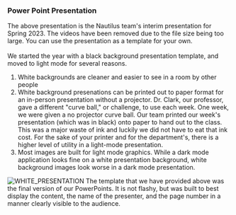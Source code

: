 ### Power Point Presentation

The above presentation is the Nautilus team's interim presentation for Spring 2023.  The videos have been removed due to the file size being too large.  You can use the presentation as a template for your own. \
\
We started the year with a black background presentation template, and moved to light mode for several reasons.
1. White backgrounds are cleaner and easier to see in a room by other people
2. White background presenations can be printed out to paper format for an in-person presentation without a projector.  Dr. Clark, our professor, gave a different "curve ball," or challenge, to use each week.  One week, we were given a no projector curve ball.  Our team printed our week's presentation (which was in black) onto paper to hand out to the class.  This was a major waste of ink and luckily we did not have to eat that ink cost.  For the sake of your printer and for the department's, there is a higher level of utility in a light-mode presentation.
3. Most images are built for light mode graphics.  While a dark mode application looks fine on a white presentation background, white background images look worse in a dark mode presentation.

![WHITE_PRESENTATION](https://github.com/MarkDannemiller/TTU-Lab1-BC5/assets/45971873/85bbb056-059f-45bb-af52-4a73a4e4074f)
The template that we have provided above was the final version of our PowerPoints.  It is not flashy, but was built to best display the content, the name of the presenter, and the page number in a manner clearly visible to the audience.

